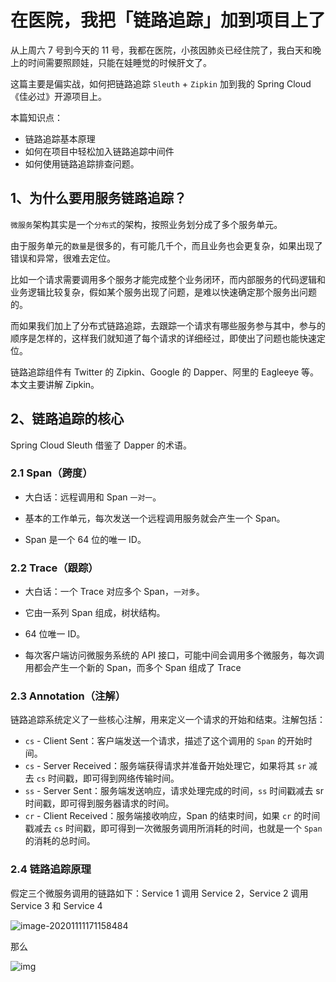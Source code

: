 # 在医院，我把「链路追踪」加到项目上了

从上周六 7 号到今天的 11 号，我都在医院，小孩因肺炎已经住院了，我白天和晚上的时间需要照顾娃，只能在娃睡觉的时候肝文了。

这篇主要是偏实战，如何把链路追踪 `Sleuth` + `Zipkin` 加到我的 Spring Cloud 《佳必过》开源项目上。

本篇知识点：

- 链路追踪基本原理
- 如何在项目中轻松加入链路追踪中间件
- 如何使用链路追踪排查问题。

## 1、为什么要用服务链路追踪？

`微服务`架构其实是一个`分布式`的架构，按照业务划分成了多个服务单元。

由于服务单元的`数量`是很多的，有可能几千个，而且业务也会更复杂，如果出现了错误和异常，很难去定位。

比如一个请求需要调用多个服务才能完成整个业务闭环，而内部服务的代码逻辑和业务逻辑比较复杂，假如某个服务出现了问题，是难以快速确定那个服务出问题的。

而如果我们加上了分布式链路追踪，去跟踪一个请求有哪些服务参与其中，参与的顺序是怎样的，这样我们就知道了每个请求的详细经过，即使出了问题也能快速定位。

链路追踪组件有 Twitter 的 Zipkin、Google 的 Dapper、阿里的 Eagleeye 等。本文主要讲解 Zipkin。

 ## 2、链路追踪的核心

Spring Cloud Sleuth 借鉴了 Dapper 的术语。

### 2.1 Span（跨度）

- 大白话：远程调用和 Span  `一对一`。
- 基本的工作单元，每次发送一个远程调用服务就会产生一个 Span。

- Span 是一个 64 位的唯一 ID。

### 2.2 Trace（跟踪）

- 大白话：一个 Trace 对应多个 Span，`一对多`。
- 它由一系列 Span 组成，树状结构。

- 64 位唯一 ID。
- 每次客户端访问微服务系统的 API 接口，可能中间会调用多个微服务，每次调用都会产生一个新的 Span，而多个 Span 组成了 Trace

### 2.3 Annotation（注解）

链路追踪系统定义了一些核心注解，用来定义一个请求的开始和结束。注解包括：

- `cs` - Client Sent：客户端发送一个请求，描述了这个调用的 `Span` 的开始时间。
- `cs` - Server Received：服务端获得请求并准备开始处理它，如果将其 `sr` 减去 `cs` 时间戳，即可得到网络传输时间。
- `ss` - Server Sent：服务端发送响应，请求处理完成的时间，`ss` 时间戳减去 sr 时间戳，即可得到服务器请求的时间。
- `cr` - Client Received：服务端接收响应，Span 的结束时间，如果 `cr` 的时间戳减去 `cs` 时间戳，即可得到一次微服务调用所消耗的时间，也就是一个 `Span` 的消耗的总时间。

### 2.4 链路追踪原理

假定三个微服务调用的链路如下：Service 1 调用 Service 2，Service 2 调用 Service 3 和 Service 4

![image-20201111171158484](02.微服务架构中的链路追踪.assets/image-20201111171158484.png)

那么



![img](02.微服务架构中的链路追踪.assets/6944619-23cecac667fc1c11.png)



